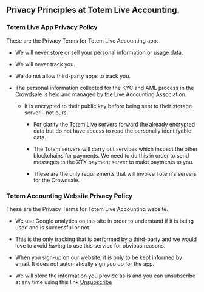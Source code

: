 <h2>Privacy Principles at Totem Live Accounting.</h2>

### Totem Live App Privacy Policy

These are the Privacy Terms for Totem Live Accounting app.

* We will never store or sell your personal information or usage data.

* We will never track you.

* We do not allow third-party apps to track you.

* The personal information collected for the KYC and AML process in the Crowdsale is held and managed by the Live Accounting Association.

    * It is encrypted to their public key before being sent to their storage server - not ours. 

        * For clarity the Totem Live servers forward the already encrypted data but do not have access to read the personally identifyable data.

        * The Totem servers will carry out services which inspect the other blockchains for payments. We need to do this in order to send messages to the XTX payment server to make payments to you. 

        * These are the only requirements that will involve Totem's servers for the Crowdsale.

### Totem Accounting Website Privacy Policy

These are the Privacy Terms for Totem Live Accounting website.

* We use Google analytics on this site in order to understand if it is being used and is successful or not. 

* This is the only tracking that is performed by a third-party and we would love to avoid having to use this service for obvious reasons.

* When you sign-up on our website, it is only to be kept informed by email. It does not automatically sign you up for the app. 

* We will store the information you provide as is and you can unsubscribe at any time using this link [Unsubscribe](https://totemaccounting.us19.list-manage.com/unsubscribe?u=56a6dedfc5a9335b1285035c2&id=794fd71aa5)
